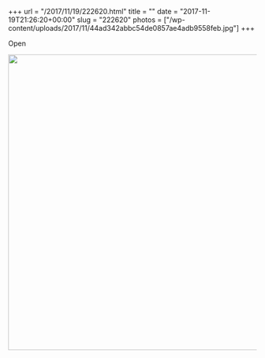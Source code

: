+++
url = "/2017/11/19/222620.html"
title = ""
date = "2017-11-19T21:26:20+00:00"
slug = "222620"
photos = ["/wp-content/uploads/2017/11/44ad342abbc54de0857ae4adb9558feb.jpg"]
+++

Open

<img src="/wp-content/uploads/2017/11/44ad342abbc54de0857ae4adb9558feb.jpg" width="600" height="600" />
